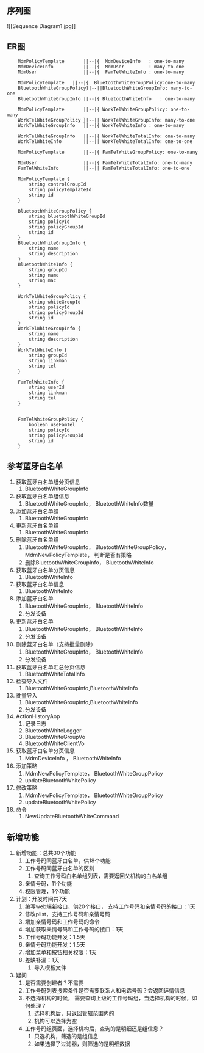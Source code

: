 ## 序列图
![[Sequence Diagram1.jpg]]

## ER图
```mermaider Diagram
	MdmPolicyTemplate		||--|{ 	MdmDeviceInfo	: one-to-many
	MdmDeviceInfo			||--|{ 	MdmUser			: many-to-one
	MdmUser					||--|{ 	FamTelWhiteInfo	: one-to-many
	
	MdmPolicyTemplate	||--|{ 	BluetoothWhiteGroupPolicy:one-to-many
	BluetoothWhiteGroupPolicy}|--||BluetoothWhiteGroupInfo: many-to-one
    BluetoothWhiteGroupInfo ||--|{ BluetoothWhiteInfo	: one-to-many

	MdmPolicyTemplate		||--|{ WorkTelWhiteGroupPolicy: one-to-many
	WorkTelWhiteGroupPolicy	}|--|| WorkTelWhiteGroupInfo: many-to-one
    WorkTelWhiteGroupInfo 	||--|{ WorkTelWhiteInfo	: one-to-many
	
	WorkTelWhiteGroupInfo 	||--|{ WorkTelWhiteTotalInfo: one-to-many
	WorkTelWhiteInfo 		||--|| WorkTelWhiteTotalInfo: one-to-one
	
	MdmPolicyTemplate		||--|{ FamTelWhiteGroupPolicy: one-to-many
	
	MdmUser 				||--|{ FamTelWhiteTotalInfo: one-to-many
	FamTelWhiteInfo 		||--|| FamTelWhiteTotalInfo: one-to-one
	
	MdmPolicyTemplate {
		string controlGroupId
		string policyTemplateId
		string id
	}
	
	BluetoothWhiteGroupPolicy {
	    string bluetoothWhiteGroupId
	    string policyId
        string policyGroupId
		string id
    }
	BluetoothWhiteGroupInfo {
        string name
		string description
    }
	BluetoothWhiteInfo {
	    string groupId
		string name
		string mac
    }
	
	WorkTelWhiteGroupPolicy {
	    string whiteGroupId
	    string policyId
        string policyGroupId
		string id
    }
	WorkTelWhiteGroupInfo {
        string name
		string description
    }
	WorkTelWhiteInfo {
	    string groupId
		string linkman
		string tel
    }
	
	FamTelWhiteInfo {
	    string userId
		string linkman
		string tel
    }
	
	
	FamTelWhiteGroupPolicy {
	    boolean useFamTel
	    string policyId
        string policyGroupId
		string id
    }
```

## 参考蓝牙白名单
1. 获取蓝牙白名单组分页信息
	1. BluetoothWhiteGroupInfo
2. 获取蓝牙白名单组信息
	1. BluetoothWhiteGroupInfo， BluetoothWhiteInfo数量
3. 添加蓝牙白名单组
	1. BluetoothWhiteGroupInfo
4. 更新蓝牙白名单组
	1. BluetoothWhiteGroupInfo
5. 删除蓝牙白名单组
	1. BluetoothWhiteGroupInfo， BluetoothWhiteGroupPolicy， MdmNewPolicyTemplate， 判断是否有策略
	2. 删除BluetoothWhiteGroupInfo， BluetoothWhiteInfo
6. 获取蓝牙白名单分页信息
	1. BluetoothWhiteInfo
7. 获取蓝牙白名单信息
	1. BluetoothWhiteInfo
8. 添加蓝牙白名单
	1. BluetoothWhiteGroupInfo， BluetoothWhiteInfo
	2. 分发设备
9. 更新蓝牙白名单
	1. BluetoothWhiteGroupInfo， BluetoothWhiteInfo
	2. 分发设备
10. 删除蓝牙白名单（支持批量删除）
	1. BluetoothWhiteGroupInfo， BluetoothWhiteInfo
	2. 分发设备
11. 获取蓝牙白名单汇总分页信息
	1. BluetoothWhiteTotalInfo
12. 检查导入文件
	1. BluetoothWhiteGroupInfo,BluetoothWhiteInfo
13. 批量导入
	1. BluetoothWhiteGroupInfo,BluetoothWhiteInfo
	2. 分发设备
14. ActionHistoryAop
	1. 记录日志
	2. BluetoothWhiteLogger
	3. BluetoothWhiteGroupVo
	4. BluetoothWhiteClientVo
15. 获取蓝牙白名单分页信息
	1. MdmDeviceInfo   ， BluetoothWhiteInfo
16. 添加策略
	1. MdmNewPolicyTemplate， BluetoothWhiteGroupPolicy
	2. updateBluetoothWhitePolicy
17. 修改策略
	1. MdmNewPolicyTemplate， BluetoothWhiteGroupPolicy
	2. updateBluetoothWhitePolicy
18. 命令
	1. NewUpdateBluetoothWhiteCommand

## 新增功能
1. 新增功能：总共30个功能
	1. 工作号码同蓝牙白名单，供18个功能
	2. 工作号码同蓝牙白名单的区别
		1. 查询工作号码白名单组列表，需要返回父机构的白名单组
	3. 亲情号码，11个功能
	4. 权限管理，1个功能
2. 计划：开发时间共7天
	1. 编写web端新接口，供20个接口， 支持工作号码和亲情号码的接口：1天
	2. 修改plist，支持工作号码和亲情号码
	3. 增加亲情号码和工作号码的命令
	4. 增加获取亲情号码和工作号码的接口：1天
	5. 工作号码功能开发：1.5天
	6. 亲情号码功能开发：1.5天
	7. 增加菜单和按钮相关权限：1天
	8. 差缺补漏：1天
		1. 导入模板文件
3. 疑问
	1. 是否需要创建者？不需要
	2. 工作号码列表搜索条件是否需要联系人和电话号码？会返回详情信息
	3. 不选择机构的时候， 需要查询上级的工作号码组，当选择机构的时候，如何处理？
		1. 选择机构后，只返回管辖范围内的
		2. 机构可以选择为空
	4. 工作号码组页面，选择机构后，查询的是明细还是组信息？
		1. 只选机构，筛选的是组信息
		2. 如果选择了过滤器，则筛选的是明细数据


